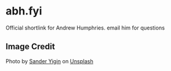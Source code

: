 # abh.fyi
Official shortlink for Andrew Humphries.
email him for questions

## Image Credit
Photo by <a href="https://unsplash.com/@sanderyigin?utm_content=creditCopyText&utm_medium=referral&utm_source=unsplash">Sander Yigin</a> on <a href="https://unsplash.com/photos/black-truck-on-road-during-daytime-ki19VJAGh6w?utm_content=creditCopyText&utm_medium=referral&utm_source=unsplash">Unsplash</a>
      
